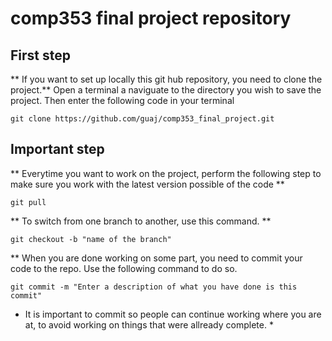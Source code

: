 # comp353 final project repository

## First step
** If you want to set up locally this git hub repository, you need to clone the project.**
Open a terminal a naviguate to the directory you wish to save the project.
Then enter the following code in your terminal
```
git clone https://github.com/guaj/comp353_final_project.git
```

## Important step
** Everytime you want to work on the project, perform the following step to make sure you work with the latest version possible of the code **

```
git pull
```

** To switch from one branch to another, use this command. **
```
git checkout -b "name of the branch"
```

** When you are done working on some part, you need to commit your code to the repo. Use the following command to do so.
```
git commit -m "Enter a description of what you have done is this commit"
```

* It is important to commit so people can continue working where you are at, to avoid working on things that were allready complete. *